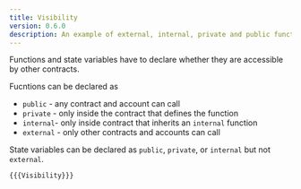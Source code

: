 ```yaml
---
title: Visibility
version: 0.6.0
description: An example of external, internal, private and public functions in Solidity
---
```


Functions and state variables have to declare whether they are accessible by other contracts.

Fucntions can be declared as

- `public` - any contract and account can call
- `private` - only inside the contract that defines the function
- `internal`- only inside contract that inherits an `internal` function
- `external` - only other contracts and accounts can call

State variables can be declared as `public`, `private`, or `internal` but not `external`.

```solidity
{{{Visibility}}}
```
